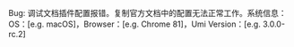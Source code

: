 Bug: 调试文档插件配置报错。复制官方文档中的配置无法正常工作。系统信息：OS：[e.g. macOS]，Browser：[e.g. Chrome 81]，Umi Version：[e.g. 3.0.0-rc.2]
